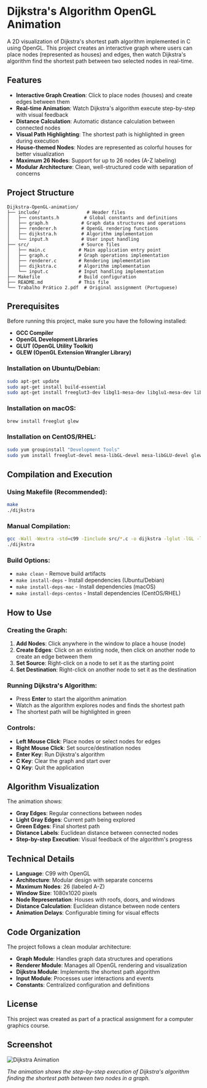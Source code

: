 # Dijkstra's Algorithm OpenGL Animation

A 2D visualization of Dijkstra's shortest path algorithm implemented in C using OpenGL. This project creates an interactive graph where users can place nodes (represented as houses) and edges, then watch Dijkstra's algorithm find the shortest path between two selected nodes in real-time.

## Features

- **Interactive Graph Creation**: Click to place nodes (houses) and create edges between them
- **Real-time Animation**: Watch Dijkstra's algorithm execute step-by-step with visual feedback
- **Distance Calculation**: Automatic distance calculation between connected nodes
- **Visual Path Highlighting**: The shortest path is highlighted in green during execution
- **House-themed Nodes**: Nodes are represented as colorful houses for better visualization
- **Maximum 26 Nodes**: Support for up to 26 nodes (A-Z labeling)
- **Modular Architecture**: Clean, well-structured code with separation of concerns

## Project Structure

```
Dijkstra-OpenGL-animation/
├── include/                 # Header files
│   ├── constants.h         # Global constants and definitions
│   ├── graph.h            # Graph data structures and operations
│   ├── renderer.h         # OpenGL rendering functions
│   ├── dijkstra.h         # Algorithm implementation
│   └── input.h            # User input handling
├── src/                   # Source files
│   ├── main.c            # Main application entry point
│   ├── graph.c           # Graph operations implementation
│   ├── renderer.c        # Rendering implementation
│   ├── dijkstra.c        # Algorithm implementation
│   └── input.c           # Input handling implementation
├── Makefile              # Build configuration
├── README.md             # This file
└── Trabalho Prático 2.pdf  # Original assignment (Portuguese)
```

## Prerequisites

Before running this project, make sure you have the following installed:

- **GCC Compiler**
- **OpenGL Development Libraries**
- **GLUT (OpenGL Utility Toolkit)**
- **GLEW (OpenGL Extension Wrangler Library)**

### Installation on Ubuntu/Debian:
```bash
sudo apt-get update
sudo apt-get install build-essential
sudo apt-get install freeglut3-dev libgl1-mesa-dev libglu1-mesa-dev libglew-dev
```

### Installation on macOS:
```bash
brew install freeglut glew
```

### Installation on CentOS/RHEL:
```bash
sudo yum groupinstall "Development Tools"
sudo yum install freeglut-devel mesa-libGL-devel mesa-libGLU-devel glew-devel
```

## Compilation and Execution

### Using Makefile (Recommended):
```bash
make
./dijkstra
```

### Manual Compilation:
```bash
gcc -Wall -Wextra -std=c99 -Iinclude src/*.c -o dijkstra -lglut -lGL -lGLU -lGLEW
./dijkstra
```

### Build Options:
- `make clean` - Remove build artifacts
- `make install-deps` - Install dependencies (Ubuntu/Debian)
- `make install-deps-mac` - Install dependencies (macOS)
- `make install-deps-centos` - Install dependencies (CentOS/RHEL)

## How to Use

### Creating the Graph:
1. **Add Nodes**: Click anywhere in the window to place a house (node)
2. **Create Edges**: Click on an existing node, then click on another node to create an edge between them
3. **Set Source**: Right-click on a node to set it as the starting point
4. **Set Destination**: Right-click on another node to set it as the destination

### Running Dijkstra's Algorithm:
- Press **Enter** to start the algorithm animation
- Watch as the algorithm explores nodes and finds the shortest path
- The shortest path will be highlighted in green

### Controls:
- **Left Mouse Click**: Place nodes or select nodes for edges
- **Right Mouse Click**: Set source/destination nodes
- **Enter Key**: Run Dijkstra's algorithm
- **C Key**: Clear the graph and start over
- **Q Key**: Quit the application

## Algorithm Visualization

The animation shows:
- **Gray Edges**: Regular connections between nodes
- **Light Gray Edges**: Current path being explored
- **Green Edges**: Final shortest path
- **Distance Labels**: Euclidean distance between connected nodes
- **Step-by-step Execution**: Visual feedback of the algorithm's progress

## Technical Details

- **Language**: C99 with OpenGL
- **Architecture**: Modular design with separate concerns
- **Maximum Nodes**: 26 (labeled A-Z)
- **Window Size**: 1080x1020 pixels
- **Node Representation**: Houses with roofs, doors, and windows
- **Distance Calculation**: Euclidean distance between node centers
- **Animation Delays**: Configurable timing for visual effects

## Code Organization

The project follows a clean modular architecture:

- **Graph Module**: Handles graph data structures and operations
- **Renderer Module**: Manages all OpenGL rendering and visualization
- **Dijkstra Module**: Implements the shortest path algorithm
- **Input Module**: Processes user interactions and events
- **Constants**: Centralized configuration and definitions

## License

This project was created as part of a practical assignment for a computer graphics course.

## Screenshot

![Dijkstra Animation](https://user-images.githubusercontent.com/77855082/145925267-2ba57df6-b5bc-4247-8146-b7f6345337e2.gif)

*The animation shows the step-by-step execution of Dijkstra's algorithm finding the shortest path between two nodes in a graph.*
